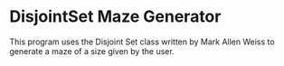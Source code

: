 # DisjointSet Maze Generator

This program uses the Disjoint Set class written by Mark Allen Weiss to generate a maze of a size given by the user. 
